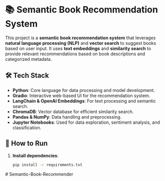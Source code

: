 # 📚 Semantic Book Recommendation System

This project is a **semantic book recommendation system** that leverages **natural language processing (NLP)** and **vector search** to suggest books based on user input. It uses **text embeddings** and **similarity search** to provide relevant recommendations based on book descriptions and categorized metadata.

## 🛠 Tech Stack

- **Python**: Core language for data processing and model development.
- **Gradio**: Interactive web-based UI for the recommendation system.
- **LangChain & OpenAI Embeddings**: For text processing and semantic search.
- **ChromaDB**: Vector database for efficient similarity search.
- **Pandas & NumPy**: Data handling and preprocessing.
- **Jupyter Notebooks**: Used for data exploration, sentiment analysis, and classification.

## 🚀 How to Run

1. **Install dependencies**:
   ```bash
   pip install -r requirements.txt
#   S e m a n t i c - B o o k - R e c o m m e n d e r  
 